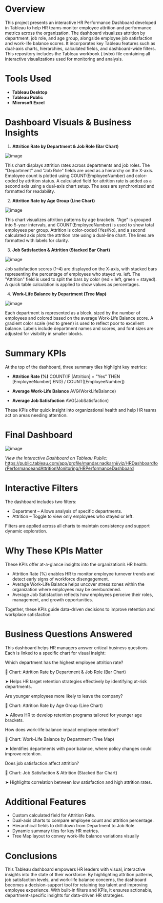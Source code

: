 # Overview

This project presents an interactive HR Performance Dashboard developed in Tableau to help HR teams monitor employee attrition and performance metrics across the organization. The dashboard visualizes attrition by department, job role, and age group, alongside employee job satisfaction and work-life balance scores. It incorporates key Tableau features such as dual-axis charts, hierarchies, calculated fields, and dashboard-wide filters. This repository includes the Tableau workbook (.twbx) file containing all interactive visualizations used for monitoring and analysis.

# Tools Used

- **Tableau Desktop**
- **Tableau Public**
- **Microsoft Excel**

# Dashboard Visuals & Business Insights

1. **Attrition Rate by Department & Job Role (Bar Chart)**

![image](https://github.com/user-attachments/assets/dcab4046-20d6-4d19-ab49-7b66169c7477)

This chart displays attrition rates across departments and job roles. The "Department" and "Job Role" fields are used as a hierarchy on the X-axis. Employee count is plotted using COUNT(EmployeeNumber) and color-coded by attrition status. A calculated field for attrition rate is added as a second axis using a dual-axis chart setup. The axes are synchronized and formatted for readability.

2. **Attrition Rate by Age Group (Line Chart)**

![image](https://github.com/user-attachments/assets/6970d7df-2f49-45d0-913f-82d4b7364a72)

This chart visualizes attrition patterns by age brackets. "Age" is grouped into 5-year intervals, and COUNT(EmployeeNumber) is used to show total employees per group. Attrition is color-coded (Yes/No), and a second calculated axis plots the attrition rate using a dual-line chart. The lines are formatted with labels for clarity.

3. **Job Satisfaction & Attrition (Stacked Bar Chart)**

![image](https://github.com/user-attachments/assets/0ccc923b-85ba-45c6-9892-98b8b47319fb)

Job satisfaction scores (1–4) are displayed on the X-axis, with stacked bars representing the percentage of employees who stayed vs. left. The "Attrition" field is used to split the bars by color (red = left, green = stayed). A quick table calculation is applied to show values as percentages.

4. **Work-Life Balance by Department (Tree Map)**

![image](https://github.com/user-attachments/assets/ed95007a-3322-4994-8460-30d82978c575)

Each department is represented as a block, sized by the number of employees and colored based on the average Work-Life Balance score. A gradient color scale (red to green) is used to reflect poor to excellent balance. Labels include department names and scores, and font sizes are adjusted for visibility in smaller blocks.

# Summary KPIs

At the top of the dashboard, three summary tiles highlight key metrics:

- **Attrition Rate (%)**
COUNT(IF [Attrition] = "Yes" THEN [EmployeeNumber] END) / COUNT([EmployeeNumber])
  
- **Average Work-Life Balance**
AVG(WorkLifeBalance)
  
- **Average Job Satisfaction**
AVG(JobSatisfaction)

These KPIs offer quick insight into organizational health and help HR teams act on areas needing attention.

# Final Dashboard

![image](https://github.com/user-attachments/assets/ad50d822-153b-4226-b6e6-0d2c5e3d18c9)

*View the Interactive Dashboard on Tableau Public:* https://public.tableau.com/app/profile/mandar.nadkarni/viz/HRDashboardforPerformanceandAttritionMonitoring/HRPerformanceDashboard

# Interactive Filters

The dashboard includes two filters:

- Department – Allows analysis of specific departments.
- Attrition – Toggle to view only employees who stayed or left.

Filters are applied across all charts to maintain consistency and support dynamic exploration.

# Why These KPIs Matter

These KPIs offer at-a-glance insights into the organization’s HR health:

- Attrition Rate (%) enables HR to monitor employee turnover trends and detect early signs of workforce disengagement.
- Average Work-Life Balance helps uncover stress zones within the organization where employees may be overburdened.
- Average Job Satisfaction reflects how employees perceive their roles, management, and growth opportunities.

Together, these KPIs guide data-driven decisions to improve retention and workplace satisfaction

# Business Questions Answered

This dashboard helps HR managers answer critical business questions. Each is linked to a specific chart for visual insight:

Which department has the highest employee attrition rate?

🔗 Chart: Attrition Rate by Department & Job Role (Bar Chart)

➤ Helps HR target retention strategies effectively by identifying at-risk departments.



Are younger employees more likely to leave the company?

🔗 Chart: Attrition Rate by Age Group (Line Chart)

➤ Allows HR to develop retention programs tailored for younger age brackets.



How does work-life balance impact employee retention?

🔗 Chart: Work-Life Balance by Department (Tree Map)

➤ Identifies departments with poor balance, where policy changes could improve retention.



Does job satisfaction affect attrition?

🔗 Chart: Job Satisfaction & Attrition (Stacked Bar Chart)

➤ Highlights correlation between low satisfaction and high attrition rates.

# Additional Features

- Custom calculated field for Attrition Rate.
- Dual-axis charts to compare employee count and attrition percentage.
- Hierarchical fields to drill down from Department to Job Role.
- Dynamic summary tiles for key HR metrics.
- Tree Map layout to convey work-life balance variations visually

# Conclusions

This Tableau dashboard empowers HR leaders with visual, interactive insights into the state of their workforce. By highlighting attrition patterns, job satisfaction levels, and work-life balance concerns, the dashboard becomes a decision-support tool for retaining top talent and improving employee experience. With built-in filters and KPIs, it ensures actionable, department-specific insights for data-driven HR strategies.
